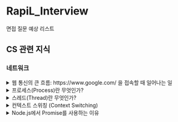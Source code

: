 # RapiL_Interview

면접 질문 예상 리스트

## CS 관련 지식

### 네트워크

<details>
  <summary>웹 통신의 큰 흐름: https://www&#46;google&#46;com/ 을 접속할 때 일어나는 일</summary>
  </br>
  <p>브라우저가 URL에 적힌 값을 파싱해서 HTTP Request Message를 만들고, OS에 전송 요청을 합니다. 이 때, Domain으로 요청을 보낼 수 없기 때문에 DNS Lookup을 수행합니다.</p>
  <p>DNS 룩업 과정은 크롬의 경우 브라우저 → hosts 파일 → DNS Cache의 순서로 도메인에 매칭되는 ip를 찾습니다. 일반적으로 설명하는 DNS Lookup은 루트 도메인서버에서부터 서브도메인 서버순으로 찾게됩니다.</p>
  <p>이 요청은 프로토콜 스택이라는 OS에 내장된 네트워크 제어용 소프트웨어에 의해 패킷에 담기고 패킷에 제어정보를 덧붙여 LAN 어댑터에 전송하고, LAN 어댑터는 이를 전기신호로 변환시켜 송출합니다.</p>
  <p>패킷은 스위칭 허브 등을 경유하여 인터넷 접속용 라우터에서 ISP로 전달되고 인터넷으로 이동합니다.</br>
액세스 회선에 의해 통신사용 라우터로 운반되고 인터넷의 핵심부로 전달됩니다. 고속 라우터들 사이로 목적지까지 패킷이 흘러들어가게 됩니다.</p>
  <p>핵심부를 통과한 패킷은 목적지의 LAN에 도착하고, 방화벽이 패킷을 검사한 후 캐시 서버로 보내어 웹 서버에 갈 필요가 있는지 검사합니다.</p>
  <p>웹 서버에 도착한 패킷은 프로토콜 스택이 패킷을 추출하여 메시지를 복원하고 웹 서버 애플리케이션에 넘깁니다. 애플리케이션은 요청에 대한 응답 데이터를 작성하여 클라이언트로 회송하고, 이는 전달된 방식 그대로 전송됩니다.</p>
</details>

<details>
<summary> 프로세스(Process)란 무엇인가? </summary>
</br>
  <p>
    컴퓨터에서 실행 중인 프로그램을 의미. 운영체제에 의해 관리되며, 프로세스마다 자신의 주소 공간, 메모리, 입출력, 파일 등의 자원을 가지고 있다.
    또한, 하나의 프로그램이 여러 개의 프로세스로 분리되어 실행될 수도 있다.
  </p>
  </br>
</details>

<details>
<summary> 스레드(Thread)란 무엇인가? </summary>
  <br>
  <p>
    프로세스 내에서 실행되는 작업의 단위. 쓰레드는 프로세스 내에서 자원을 공유하면서 동시에 실행될 수 있다.
  </p>
  </br>
  
</details>

<details>
<summary> 컨텍스트 스위칭 (Context Switching) </summary>
  <br>
  <p>
    CPU가 여러 프로세스 또는 쓰레드가 동시에 실행될 떄, 운영체제는 각각의 실행 컨텍스트(상태, 레지스터 값 등을 포함하는 정보)를 저장, 하나의 프로세스나 쓰레드에서 다른 것으로 전환할때 저장된 컨텍스트를 복원하는 과정.
    
  </p>
  </br>
  
</details>

<details>
<summary> Node.js에서 Promise를 사용하는 이유 </summary>
  <br>
  <p>
    비동기 코드를 더 효과적으로 다루고 제어하기 위해 Promise를 사용한다.

    1. 비동기 코드의 처리와 제어
    2. 에러 핸들링
    3. 가독성 및 유지보수
    4. 여러 비동기 작업의 병렬처리
    
  </p>
  </br>
  
</details>
